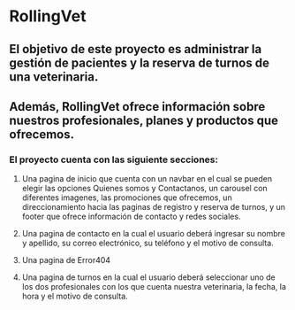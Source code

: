 # RollingVet
## El objetivo de este proyecto es administrar la gestión de pacientes y la reserva de turnos de  una  veterinaria.  

## Además, RollingVet ofrece información sobre nuestros profesionales, planes y productos que ofrecemos.

### **El proyecto cuenta con las siguiente secciones:**
1. <p>Una pagina de inicio que cuenta con un navbar en el cual se pueden elegir las opciones Quienes somos y Contactanos, un carousel con diferentes imagenes, las promociones que ofrecemos, un direccionamiento hacia las paginas de registro y reserva de turnos, y un footer que ofrece información de contacto y redes sociales.</p>
1. <p>Una pagina de contacto en la cual el usuario deberá ingresar su nombre y apellido, su correo electrónico, su teléfono y el motivo de consulta.
1. <p>Una pagina de Error404</p>
1. <p>Una pagina de turnos en la cual el usuario deberá seleccionar uno de los dos profesionales con los que cuenta nuestra veterinaria, la fecha, la hora y el motivo de consulta.</p>
